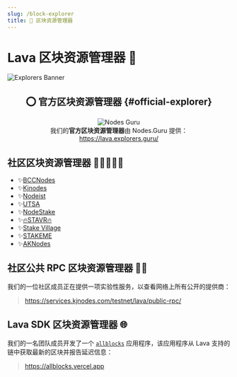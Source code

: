 ```yaml
---
slug: /block-explorer
title: 🔭 区块资源管理器
---
```


# Lava 区块资源管理器 🔭

![Explorers Banner](/img/banner/Explorers-b802a6190fe349c4b6181d3971f81da9.jpg)

<center>

## ⭕ 官方区块资源管理器 {#official-explorer} 

![Nodes Guru](/img/explorer/nodes_guru.svg) <br />
我们的**官方区块资源管理器**由 Nodes.Guru 提供： <br />
https://lava.explorers.guru/

</center>

## 社区区块资源管理器 🧑🏾‍🤝‍🧑🏾
- ✨[BCCNodes](https://explorer.bccnodes.com/lava-T/)
- ✨[Kjnodes](https://explorer.kjnodes.com/lava-testnet)
- ✨[Nodeist](https://exp.nodeist.net/Lava)
- ✨[UTSA](https://exp.utsa.tech/lava-test)
- ✨[NodeStake](https://explorer.nodestake.top/lava-testnet)
- ✨[🔥STAVR🔥](https://explorer.stavr.tech/lava-testnet)
- ✨[Stake Village](https://exp.stakevillage.net/Lava-testnet)
- ✨[STAKEME](https://lava.exploreme.pro)
- ✨[AKNodes](https://explorer.aknodes.com/LAVA-TESTNET)


## 社区公共 RPC 区块资源管理器 🕵🏼
我们的一位社区成员正在提供一项实验性服务，以查看网络上所有公开的提供商：
> https://services.kjnodes.com/testnet/lava/public-rpc/

## Lava SDK 区块资源管理器 🌐 
我们的一名团队成员开发了一个 [`allblocks`](/all-blocks-app) 应用程序，该应用程序从 Lava 支持的链中获取最新的区块并报告延迟信息：
> https://allblocks.vercel.app
